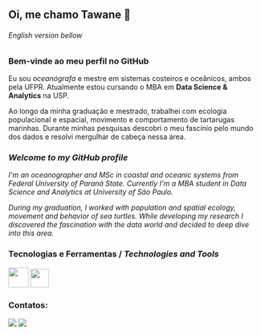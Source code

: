 ## Oi, me chamo Tawane 👋
###### _English version bellow_
### Bem-vinde ao meu perfil no GitHub

Eu sou _oceanógrafa_ e mestre em sistemas costeiros e oceânicos, ambos pela UFPR.
Atualmente estou cursando o MBA em __Data Science & Analytics__ na USP.

Ao longo da minha graduação e mestrado, trabalhei com ecologia populacional e espacial, movimento e comportamento de tartarugas marinhas.
Durante minhas pesquisas descobri o meu fascínio pelo mundo dos dados e resolvi mergulhar de cabeça nessa área.

### _Welcome to my GitHub profile_
_I'm an oceanographer and MSc in coastal and oceanic systems from Federal University of Paraná State. Currently I'm a MBA student in Data Science and Analytics at University of São Paulo._

_During my graduation, I worked with population and spatial ecology, movement and behavior of sea turtles. While developing my research I discovered the fascination with the data world and decided to deep dive into this area._

### Tecnologias e Ferramentas / _Technologies and Tools_
 <img src="https://cdn.jsdelivr.net/gh/devicons/devicon/icons/r/r-original.svg" width="40" height="40"/>  <img src="https://upload.wikimedia.org/wikipedia/commons/9/91/QGIS_logo_new.svg" width="37" height="37"/>

 
### Contatos:

<div>
<a href = "mailto:tawanenunes.oceano@gmail.com"><img src="https://img.shields.io/badge/Gmail-D14836?style=for-the-badge&logo=gmail&logoColor=white" target="_blank"></a>
<a href="https://www.linkedin.com/in/tawane-nunes/" target="_blank"><img src="https://img.shields.io/badge/-LinkedIn-%230077B5?style=for-the-badge&logo=linkedin&logoColor=white" target="_blank"></a>   
</div>


<!--
**tawnunes/tawnunes** is a ✨ _special_ ✨ repository because its `README.md` (this file) appears on your GitHub profile.

Here are some ideas to get you started:

- 🔭 I’m currently working on ...
- 🌱 I’m currently learning ...
- 👯 I’m looking to collaborate on ...
- 🤔 I’m looking for help with ...
- 💬 Ask me about ...
- 📫 How to reach me: ...
- 😄 Pronouns: ...
- ⚡ Fun fact: ...
-->
